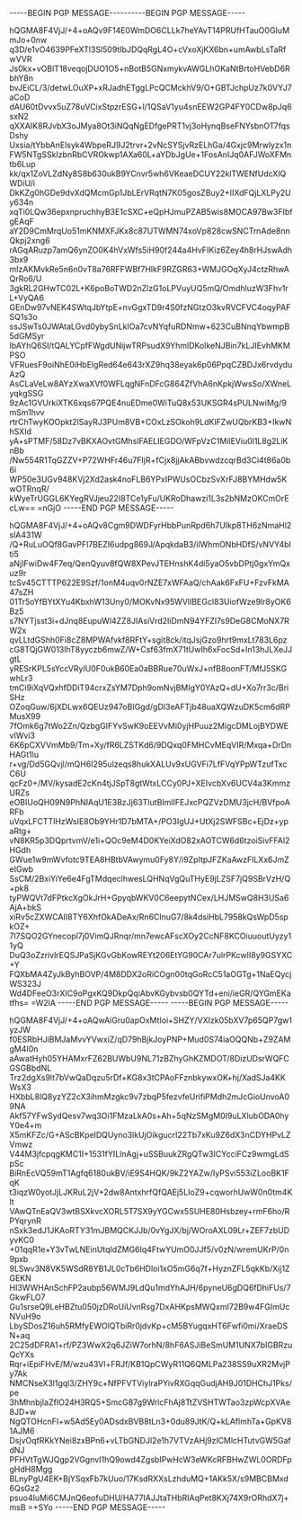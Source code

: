 -----BEGIN PGP MESSAGE----------BEGIN PGP MESSAGE-----

hQGMA8F4VjJ/+4+oAQv9F14E0WmDO6CLLk7heYAvT14PRUfHTauO0GIuMmJo+0nw
q3D/e1vO4639PFeXTl3Sl509tIbJDQqRgL4O+cVxoXjKX6bn+umAwbLsTaRfwVVR
Js0kx+vOBlT18veqojDUO1O5+nBotB5GNxmykvAWGLhOKaNtBrtoHVebD6RbhY8n
bvJEiCL/3/detwLOuXP+xRJadhETggLPcQCMckhV9/O+GBTJchpUz7k0VYJ7aCoD
dAU60tDvvx5uZ78uVCixStpzrESG+l/1QSaV1yu4snEEW2GP4FY0CDw8pJq6sxN2
qXXAIK8RJvbX3oJMya8Ot3iNQqNgEDfgePRT1vj3oHynqBseFNYsbnOT7fqsDshy
Uxsia/tYbbAnElsyk4WbpeRJ9J2trvr+2vNcSYSjvRzELhGa/4Gxjc9Mrwlyzx1n
FW5NTgSSkIzbnRbCVROkwp1AXa60L+aYDbJgUe+1FosAnIJq0AFJWoXFMntb6Lup
kk/qx1ZoVLZdNy8S8b630ukB9YCnvr5wh6VKeaeDCUY22klTWENfUdcXlQWDiU/i
DkKZg0hGDe9dvXdQMcmGp1JbLErVRqtN7K05gosZBuy2+IIXdFQjLXLPy2Uy634n
xqTi0LQw36epxnpruchhyB3E1cSXC+eQpHJmuPZAB5wis8MOCA97Bw3FIbfgEAqF
aY2D9CmMrqUo51mKNMXFJKx8c87UTWMN74xoVp828cwSNCTrnAde8nnQkpj2xng6
rAGqARuzp7amQ6ynZO0K4hVxWfs5iH90f244a4HvFIKiz6Zey4h8rHJswAdh3bx9
mIzAKMvkRe5n6n0vT8a76RFFWBf7HlkF9RZGR63+WMJGOqXyJ4ctzRhwAQrRo6/U
3gkRL2GHwTC02L+K6poBoTWD2nZlzG1oLPVuyUQ5mQ/OmdhluzW3Fhv1rL+VyQA6
GEnDw97vNEK4SWtqJbYtpE+nvGgxTD9r4S0fzNGtzO3kvRVCFVC4oqyPAFSQ1s3o
ssJSwTs0JWAtaLGvd0ybySnLkIOa7cvNYqfuRDNmw+623CuBNnqYbwmpB5dGMSyr
IbAYhQ6Sl/tQALYCpfFWgdUNijwTRPsudX9YhmlDKolkeNJBin7kLJIEvhMKMPSO
VFRuesF9oiNhE0iHbElgRed64e643rXZ9hq38eyak6p06PpqCZBDJx6rvdyduAzQ
AsCLaVeLw8AYzXwaXVf0WFLqgNFnDFcG864ZfVhA6nKpkjWwsSo/XWneLyqkgSSG
9zAc1GVUrkiXTK6xqs67PQE4nuEDme0WiTuQ8x53UKSGR4sPULNwiMg/9mSm1hvv
rtrChTwyKOOpkt2lSayRJ3PUm8VB+COxLzSOkoh9LdKlFZwUQbrKB3+IkwNhSXId
yA+sPTMF/58Dz7vBKXAOvtGMhsIFAELIEGDO/WFpVzC1MilEViu0l1L8g2LiKnBb
/Nw554R1TqGZZV+P72WHFr46u7FIjR+fCjx8jjAkABbvwdzcqrBd3Ci4t86a0b6i
WP50e3UGv948KVj2Xd2ask4noFLB6YPxIPWUsOCbzSvXrFJ8BYMHdw5KwOTRnqR/
kWyeTrUGGL6KYegRVJjeu22I8TCe1yFu/UKRoDhawzi1L3s2bNMzOKCmOrEcLw==
=nGjO
-----END PGP MESSAGE-----

hQGMA8F4VjJ/+4+oAQv8Cgm9DWDFyrHbbPunRpd6h7UIkp8TH6zNmaHl2slA431W
/Q+RuLuOQf8GavPFl7BEZI6udpg869J/ApqkdaB3/ilWhmONbHDfS/vNVY4bIti5
aNjIFwiDw4F7eq/QenQyuv8fQW8XPevJTEHnshK4di5yaO5vbDPtj0gxYmQxuz9r
tcSv45CTTTP622E9Szf/1onM4uqv0rNZE7xWFAaQ/chAak6FxFU+FzvFkMA47sZH
01Tr5oYfBYtXYu4KbxhW13Uny0/MOKvNx95WVlIBEGcI83UiofWze9lr8yOK6Bz5
s7NYTjsst3i+dJnq8EupuWl4ZZ8JIAsiVrd2IiDmN94YFZI7s9DeG8CMoNX7RW2x
qvLLtdGShh0Fi8cZ8MPWAfvkf8RFtY+sgit8ck/itqJsjGzo9hrt9mxLt783L6pz
cG8TQjGW013lhT8yyczb6mwZ/W+Csf63fmX71tUwIh6xFocSd+In13hJLXeJJgtL
yRESrKPL5sYccVRyIU0F0ukB60Ea0aBBRue70uWxJ+nfB8oonFT/MfJ5SKGwhLr3
tmCi9iXqVQxhfDDiT94crxZsYM7Dph9omNvjBMIgY0YAzQ+dU+Xo7rr3c/BriSHz
OZoqGuw/6jXDLwx6QEUz947oBIGgd/gDI3eAFTjb48uaXQWzuDK5cm6dRPMusX99
7fOmk6g7tWo2Zn/QzbgGIFYvSwK9oEEVvMi0yjHPuuz2MigcDMLojBYDWEvIWvi3
6K6pCXVVmMb9/Tm+Xy/fR6LZSTKd6/9DQxq0FMHCvMEqVIR/Mxqa+DrDnHAGt1lu
r+vg/Dd5GQvjl/mQH6I295ulzeqs8hukXALUv9xUGVFi7LfFVqYPpWTzufTxcC6U
qcFz0+/MV/kysadE2cKn4tjJSpT8gtWtxLCCy0PJ+XEIvcbXv6UCV4a3KmmzURZs
eOBIUoQH09N9PhNIAqU1E3BzJj63TIutBImlIFEJxcPQZVzDMU3jcH/BVfpoARFb
uVqxLFCTTlHzWsIE8Ob9YHr1D7bMTA+/PO3IgUJ+UtXj2SWFSBc+EjDz+ypaRtg+
vN8KR5p3DQprtvmV/e1i+QOc9eM4D0KYeiXdO82xAOTCW6d6tzoiSivFFAl2HGdh
GWue1w9mWvfotc9TEA8HBtbVAwymu0Fy8Y/i9ZpItpJFZKaAwzFlLXx6JmZeIGwb
SsCM/2BxiYiYe6e4FgTMdqeclhwesLQHNqVgQuTHyE9jLZSF7jQ9SBrVzH/Q+pk8
tyPWQVt7dFPtkcXgOkJrH+GpyqbWKV0C6eepytNCex/LHJMSwQ8H3USa6AjA+bkS
xiRv5cZXWCAII8TY6XhfOkADeAx/Rn6ClnuG7/8k4dsiHbL7958kQsWpD5spkOZ+
7l7SQO2GYnecopl7j0VimQJRnqr/mn7ewcAFscXOy2CcNF8KCOiuuoutUyzy11yQ
DuQ3oZzrivlrEQSJPaSjKGvGbKowREYt206EtYG90CAr7ulrPKcwII8y9GSYXC+Y
FQXbMA4ZyJkByhBOVP/4M8DDX2oRiCOgn00tqGoRcC51aOGTg+1NaEQycjWS323J
Wd4DFeeO3rXIC9oPgxKQ9DkpQqiAbvKGybvsb0QYTd+eni/ieGR/QYGmEKatfhs=
=W2lA
-----END PGP MESSAGE-----
-----BEGIN PGP MESSAGE-----

hQGMA8F4VjJ/+4+oAQwAiGru0apOxMtIoi+SHZY/VXIzk05bXV7p65QP7gw1yzJW
f0ESRbHJiBMJaMvvYVwxiZ/qD79hBjkJoyPNP+Mud0S74iaOQQNb+Z9ZAMgM4I0n
aAwatHyh05YHAMxrFZ62BUWbU9NL71zBZhyGhKZMDOT/8DizUDsrWQFCGSGBbdNL
Trz2dgXs9lt7bVwQaDqzu5rDf+KG8x3tCPAoFFznbkywxOK+hj/XadSJa4KKWsX3
HXbbL8lQ8yzYZ2cX3ihmMzgkc9v7zbqP5fezvfeUrifiPMdh2mJcGioUnvoA09NA
Akf57YFwSydQesv7wq3Oi1FMzaLkA0s+Ah+5qNzSMgM0I9uLXlubODA0hyY0e4+m
X5mKFZc/G+AScBKpelDQUyno3lkUjOikgucrI22Tb7xKu9Z6dX3nCDYHPvLZVmwz
V44M3jfcpqgKMC1I+1531fYILlnAgj+uSSBuukZRgQTw3ICYcciFCz9wmgLdSpSc
BiRnEcVQ59mT1Agfq6180ukBV/iE9S4HQK/9kZ2YAZw/IyPSvi553iZLooBK1FqK
t3iqzW0yotJjLJKRuL2jV+2dw8AntxhrfQfQAEj5LIoZ9+cqworhUwW0n0tm4Klt
VAwQTnEaQV3wtBSXkvcXORL5T7SX9yYGCwx5SUHE80Hsbzey+rmF6ho/RPYqrynR
nSxk3edJ1JKAoRTY31mJBMQCKJJb/0vYgJX/bj/WOroAXL09Lr+ZEF7zbUDyvKC0
+01qqR1e+Y3vTwLNEinUtqIdZMG6Iq4FtwYUmO0JJf5/v0zN/wremUKrP/0n9pxb
9LSwv3N8VK5WSdR8YB1JL0cTb6HDloi1xO5mG6q7f+HyznZFL5qkKb/Xij1ZGEKN
HI3WWHAnSchFP2aubp56WMJ9LdQu1mdYhAJH/6pyneU6gDQ6fDhiFUs/7GkwFLO7
Gu1srseQ9LeHBZtu050jzDRoUiUvnRsg7DxAHKpsMWQxmI72B9w4FGImUcNVuH9o
LbySDosZ16uh5RMfyEWOlQTbiRr0jdvKp+cM5BYugqxHT6Fwfi0mi/XraeDSN+aq
2C25dDFRA1+rf/PZ3WwX2q6JZiW7orhN/8hF6ASJiBeSmUM1UNX7bIGBRzuQcYXs
Rqr+iEpiFHvE/M/wzu43Vl+FRJf/KB1QpCWyR11Q6QMLPa238SS9uXR2MvjPy7Ak
NMCNseX3l1gql3/ZHY9c+NfPFVTViylraPYivRXGqqGudjAH9J01DHChJ1Pks/pe
3hMhnbjIaZfIO24H3RQ5+SmcG87g9WrlcFhAj8TtZVSHTWTao3zpWcpXVAe8JD+w
NgQTOHcnFI+w5Ad5Ey0ADsdxBVB8tLn3+0du89JtK/Q+kLAflmhTa+GpKV81AJM6
DsjvOqfRKkYNei8zxBPn6+vLTbGNDJl2e1h7VTVzAHj9zlCMlcHTutvGW5GafdNJ
PFHVtTgWJQgp2VGgnvI1hQ9owd4ZgsbIPwHcW3eWKcRFBHwZWL0ORDFpgHdH8Mgg
BLnyPgU4EK+BjYSqxFb7kUuo/17KsdRXXsLzhduMQ+1AKk5X/s9MBCBMxd6QsGz2
psuo4IuMi6CMJnQ6eofuDHU/HA77IAJJtaTHbRIAqPet8KXj74X9rORhdX7j+msB
=+SYo
-----END PGP MESSAGE-----

